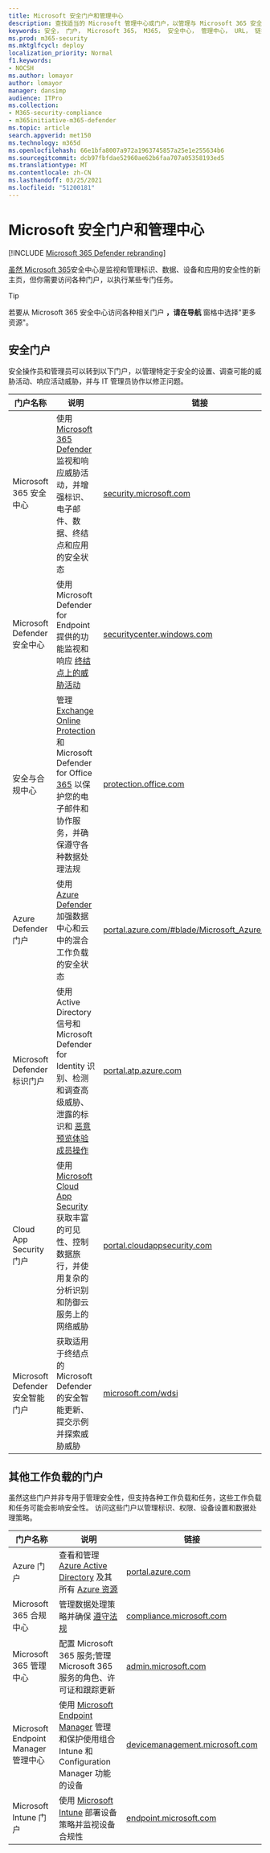 ```yaml
---
title: Microsoft 安全门户和管理中心
description: 查找适当的 Microsoft 管理中心或门户，以管理与 Microsoft 365 安全相关的各种服务
keywords: 安全， 门户， Microsoft 365， M365， 安全中心， 管理中心， URL， 链接， MTP， Microsoft Defender ATP， Microsoft Defender 安全中心， Azure ATP， Office 365 ATP， MCAS， WDSI， SCC， Intune， MDM， MEM， ASC， OATP， AATP， Cloud App Security， Azure AD， 安全 & 合规性中心
ms.prod: m365-security
ms.mktglfcycl: deploy
localization_priority: Normal
f1.keywords:
- NOCSH
ms.author: lomayor
author: lomayor
manager: dansimp
audience: ITPro
ms.collection:
- M365-security-compliance
- m365initiative-m365-defender
ms.topic: article
search.appverid: met150
ms.technology: m365d
ms.openlocfilehash: 66e1bfa8007a972a1963745857a25e1e255634b6
ms.sourcegitcommit: dcb97fbfdae52960ae62b6faa707a05358193ed5
ms.translationtype: MT
ms.contentlocale: zh-CN
ms.lasthandoff: 03/25/2021
ms.locfileid: "51200181"
---
```

# <a name="microsoft-security-portals-and-admin-centers"></a>Microsoft 安全门户和管理中心

[!INCLUDE [Microsoft 365 Defender rebranding](../includes/microsoft-defender.md)]

[虽然 Microsoft 365](overview-security-center.md)安全中心是监视和管理标识、数据、设备和应用的安全性的新主页，但你需要访问各种门户，以执行某些专门任务。

> [!TIP] 
> 若要从 Microsoft 365 安全中心访问各种相关门户 **，请在导航** 窗格中选择"更多资源"。

## <a name="security-portals"></a>安全门户

安全操作员和管理员可以转到以下门户，以管理特定于安全的设置、调查可能的威胁活动、响应活动威胁，并与 IT 管理员协作以修正问题。
<p></p>

| 门户名称 | 说明 | 链接 |
|---|---|---| 
| Microsoft 365 安全中心 | 使用[Microsoft 365 Defender](microsoft-365-defender.md)监视和响应威胁活动，并增强标识、电子邮件、数据、终结点和应用的安全状态 | [security.microsoft.com](https://security.microsoft.com/) |
| Microsoft Defender 安全中心 | 使用 Microsoft Defender for Endpoint 提供的功能监视和响应 [终结点上的威胁活动](/windows/security/threat-protection/microsoft-defender-atp/microsoft-defender-advanced-threat-protection) | [securitycenter.windows.com](https://securitycenter.microsoft.com/) |
| 安全与合规中心 | 管理 [Exchange Online Protection](../office-365-security/exchange-online-protection-overview.md?view=o365-worldwide) 和 Microsoft Defender for Office [365](/microsoft-365/security/office-365-security/defender-for-office-365?view=o365-worldwide) 以保护您的电子邮件和协作服务，并确保遵守各种数据处理法规 | [protection.office.com](https://protection.office.com) |
| Azure Defender 门户 | 使用 [Azure Defender](/azure/security-center/security-center-intro) 加强数据中心和云中的混合工作负载的安全状态 | [portal.azure.com/#blade/Microsoft_Azure_Security](https://portal.azure.com/#blade/Microsoft_Azure_Security/SecurityMenuBlade/0) |
| Microsoft Defender 标识门户 | 使用 Active Directory 信号和 Microsoft Defender for Identity 识别、检测和调查高级威胁、泄露的标识和 [恶意预览体验成员操作](/azure-advanced-threat-protection/what-is-atp) | [portal.atp.azure.com](https://portal.atp.azure.com/) |
| Cloud App Security 门户 | 使用 [Microsoft Cloud App Security](/cloud-app-security/what-is-cloud-app-security) 获取丰富的可见性、控制数据旅行，并使用复杂的分析识别和防御云服务上的网络威胁 | [portal.cloudappsecurity.com](https://portal.cloudappsecurity.com/) |
| Microsoft Defender 安全智能门户 | 获取适用于终结点的 Microsoft Defender 的安全智能更新、提交示例并探索威胁威胁 | [microsoft.com/wdsi](https://microsoft.com/wdsi) |

## <a name="portals-for-other-workloads"></a>其他工作负载的门户

虽然这些门户并非专用于管理安全性，但支持各种工作负载和任务，这些工作负载和任务可能会影响安全性。 访问这些门户以管理标识、权限、设备设置和数据处理策略。
<p></p>

| 门户名称 | 说明 | 链接 | 
|---|---|---| 
| Azure 门户 | 查看和管理 [Azure Active Directory](/azure/active-directory/fundamentals/active-directory-whatis) 及其所有 [Azure 资源](/azure/azure-resource-manager/management/overview)  | [portal.azure.com](https://portal.azure.com/) |
| Microsoft 365 合规中心 | 管理数据处理策略并确保 [遵守法规](/compliance/regulatory/offering-home?view=o365-worldwide) | [compliance.microsoft.com](https://compliance.microsoft.com/) |
| Microsoft 365 管理中心 | 配置 Microsoft 365 服务;管理 Microsoft 365 服务的角色、许可证和跟踪更新 | [admin.microsoft.com](https://admin.microsoft.com/) |
| Microsoft Endpoint Manager 管理中心 | 使用 [Microsoft Endpoint Manager](/mem/configmgr/) 管理和保护使用组合 Intune 和 Configuration Manager 功能的设备 | [devicemanagement.microsoft.com](https://devicemanagement.microsoft.com/) |
| Microsoft Intune 门户 | 使用 [Microsoft Intune](/intune/fundamentals/what-is-intune) 部署设备策略并监视设备合规性 | [endpoint.microsoft.com](https://endpoint.microsoft.com/#blade/Microsoft_Intune_DeviceSettings/DevicesMenu/overview)